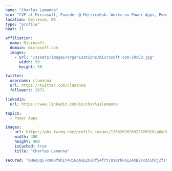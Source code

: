 ```yaml
---
name: "Charles Lamanna"
bio: "CVP at Microsoft, Founder @ MetricsHub. Works on Power Apps, Power Automate, Power Virtual Agent, Common Data Service and Dynamics 365."
location: Bellevue, WA
type: "profile"
heat: 71

affiliation:
  name: Microsoft
  domain: microsoft.com
  images:
    - url: "/assets/images/organizations/microsoft.com-50x50.jpg"
      width: 50
      height: 50

twitter:
  username: clamanna
  url: https://twitter.com/clamanna
  followers: 2671

linkedin:
  url: https://www.linkedin.com/in/charleslamanna

topics:
  - Power Apps

images:
  - url: https://pbs.twimg.com/profile_images/1263202626922876928/g6qGbHZ-_400x400.jpg
    width: 400
    height: 400
    isCached: true
    title: "Charles Lamanna"

secured: "QH6qvqC+c0K0f9bIY4RiNqAupZnZRf54frz7UsBrhFAI2AXBZYvzo5hRjZfstpcyYjYzajAePC2PgchnB8vEKAnL79y4RXhgznssZL/GahNCz3aezRizB0WjEtN3TLqgI0K8RWkTsmgMZn6NOVxQEFZnmq5LV1UtIKB2d7WPr2E/cFQmjsk9+7rm9ACLVLhIFK00g8dmPyPlS5NIEOB5mBBpPQzo5LxCXHMIlTxsctB94QyPfIPmwRuEeR5zIJVyXnk73dtABTxh2kMjoTdzAvmv8khcsVeyphCqVhc84rcVsepv1II7j9WOuaauoFx0tmcOpAuGH42RRU8e+Z3MsONxkDsCPPj6ocE1uXjugHcOuybSSOFVzRCYAkttpX0JBvyUsFRSLWMICTxkGY6RlzAPyHkz1xqux0fEFTbyOe4=;h2KzY0MZQNTe2xmPmEIRKA=="
---
```


